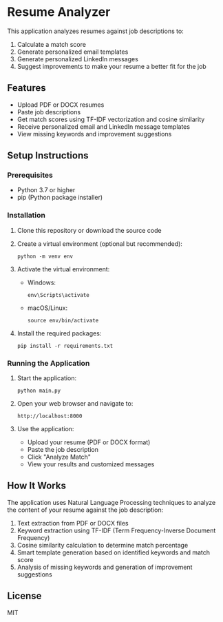 # Resume Analyzer

This application analyzes resumes against job descriptions to:
1. Calculate a match score
2. Generate personalized email templates
3. Generate personalized LinkedIn messages
4. Suggest improvements to make your resume a better fit for the job

## Features

- Upload PDF or DOCX resumes
- Paste job descriptions
- Get match scores using TF-IDF vectorization and cosine similarity
- Receive personalized email and LinkedIn message templates
- View missing keywords and improvement suggestions

## Setup Instructions

### Prerequisites
- Python 3.7 or higher
- pip (Python package installer)

### Installation

1. Clone this repository or download the source code

2. Create a virtual environment (optional but recommended):
   ```
   python -m venv env
   ```

3. Activate the virtual environment:
   - Windows:
     ```
     env\Scripts\activate
     ```
   - macOS/Linux:
     ```
     source env/bin/activate
     ```

4. Install the required packages:
   ```
   pip install -r requirements.txt
   ```

### Running the Application

1. Start the application:
   ```
   python main.py
   ```

2. Open your web browser and navigate to:
   ```
   http://localhost:8000
   ```

3. Use the application:
   - Upload your resume (PDF or DOCX format)
   - Paste the job description
   - Click "Analyze Match"
   - View your results and customized messages

## How It Works

The application uses Natural Language Processing techniques to analyze the content of your resume against the job description:

1. Text extraction from PDF or DOCX files
2. Keyword extraction using TF-IDF (Term Frequency-Inverse Document Frequency)
3. Cosine similarity calculation to determine match percentage
4. Smart template generation based on identified keywords and match score
5. Analysis of missing keywords and generation of improvement suggestions

## License

MIT 